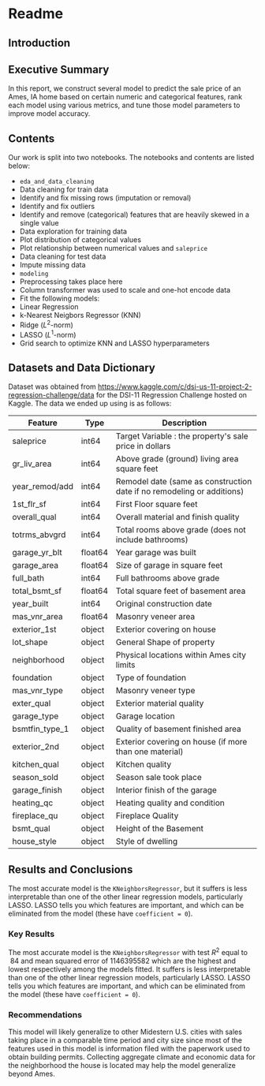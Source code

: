# Readme


## Introduction

## Executive Summary

In this report, we construct several model to predict the sale price of an Ames, IA home based on certain numeric and categorical features, rank each model using various metrics, and tune those model parameters to improve model accuracy.  

## Contents

Our work is split into two notebooks. The notebooks and contents are listed below:

- `eda_and_data_cleaning`
 - Data cleaning for train data
  - Identify and fix missing rows (imputation or removal)
  - Identify and fix outliers
  - Identify and remove (categorical) features that are heavily skewed in a single value
 - Data exploration for training data
  - Plot distribution of categorical values
  - Plot relationship between numerical values and `saleprice` 
 - Data cleaning for test data
  - Impute missing data 
- `modeling`
 - Preprocessing takes place here
  - Column transformer was used to scale and one-hot encode data
 - Fit the following models:
  - Linear Regression
  - k-Nearest Neigbors Regressor (KNN)
  - Ridge ($L^2$-norm)
  - LASSO ($L^1$-norm)
 - Grid search to optimize KNN and LASSO hyperparameters

## Datasets and Data Dictionary

Dataset was obtained from https://www.kaggle.com/c/dsi-us-11-project-2-regression-challenge/data for the DSI-11 Regression Challenge hosted on Kaggle. The data we ended up using is as follows:

| Feature        | Type    | Description                                                            |
|----------------|---------|------------------------------------------------------------------------|
| saleprice      | int64   | Target Variable : the property's sale price in dollars                 |
| gr_liv_area    | int64   | Above grade (ground) living area square feet                           |
| year_remod/add | int64   | Remodel date (same as construction date if no remodeling or additions) |
| 1st_flr_sf     | int64   | First Floor square feet                                                |
| overall_qual   | int64   | Overall material and finish quality                                    |
| totrms_abvgrd  | int64   | Total rooms above grade (does not include bathrooms)                   |
| garage_yr_blt  | float64 | Year garage was built                                                  |
| garage_area    | float64 | Size of garage in square feet                                          |
| full_bath      | int64   | Full bathrooms above grade                                             |
| total_bsmt_sf  | float64 | Total square feet of basement area                                     |
| year_built     | int64   | Original construction date                                             |
| mas_vnr_area   | float64 | Masonry veneer area                                                    |
| exterior_1st   | object  | Exterior covering on house                                             |
| lot_shape      | object  | General Shape of property                                              |
| neighborhood   | object  | Physical locations within Ames city limits                             |
| foundation     | object  | Type of foundation                                                     |
| mas_vnr_type   | object  | Masonry veneer type                                                    |
| exter_qual     | object  | Exterior material quality                                              |
| garage_type    | object  | Garage location                                                        |
| bsmtfin_type_1 | object  | Quality of basement finished area                                      |
| exterior_2nd   | object  | Exterior covering on house (if more than one material)                 |
| kitchen_qual   | object  | Kitchen quality                                                        |
| season_sold    | object  | Season sale took place                                                 |
| garage_finish  | object  | Interior finish of the garage                                          |
| heating_qc     | object  | Heating quality and condition                                          |
| fireplace_qu   | object  | Fireplace Quality                                                      |
| bsmt_qual      | object  | Height of the Basement                                                 |
| house_style    | object  | Style of dwelling                                                      |


## Results and Conclusions

The most accurate model is the `KNeighborsRegressor`, but it suffers is less interpretable than one of the other linear regression models, particularly LASSO. LASSO tells you which features are important, and which can be eliminated from the model (these have `coefficient = 0`).

### Key Results

The most accurate model is the `KNeighborsRegressor` with test $R^2$ equal to $~84%$ and mean squared error of $1146395582$ which are the highest and lowest respectively among the models fitted. It suffers is less interpretable than one of the other linear regression models, particularly LASSO. LASSO tells you which features are important, and which can be eliminated from the model (these have `coefficient = 0`).

### Recommendations

This model will likely generalize to other Midestern U.S. cities with sales taking place in a comparable time period and city size since most of the features used in this model is information filed with the paperwork used to obtain building permits. Collecting aggregate climate and economic data for the neighborhood the house is located may help the model generalize beyond Ames.